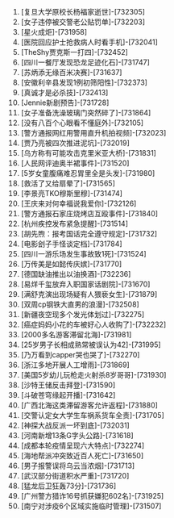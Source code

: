 
1. [复旦大学原校长杨福家逝世]-[732305]
1. [女子违停被交警老公贴罚单]-[732203]
1. [星火成炬]-[731958]
1. [医院回应护士抢救病人时看手机]-[732041]
1. [TheShy贾克斯一打四]-[732452]
1. [四川一餐厅发现恐龙足迹化石]-[731747]
1. [苏炳添无缘百米决赛]-[731637]
1. [安徽利辛县发现1例初筛阳性]-[732373]
1. [真诚才是必杀技]-[732413]
1. [Jennie新剧预告]-[731728]
1. [女子准备洗澡玻璃门突然碎了]-[731864]
1. [没有八百个心眼看不懂庭外]-[732105]
1. [警方通报网红用警用直升机拍视频]-[732023]
1. [贾乃亮被四次推进泥坑]-[732019]
1. [乌方称有可能攻击克里米亚大桥]-[731831]
1. [人民网评迪奥半裙事件]-[731520]
1. [5岁女童腹痛难忍胃里全是头发]-[731980]
1. [救活了又给扇晕了]-[731565]
1. [李景亮TKO穆斯里穆]-[731474]
1. [王庆来对何幸福说我爱你]-[732126]
1. [警方通报石家庄烧烤店互殴事件]-[731840]
1. [杭州疾控发布紧急提醒]-[731514]
1. [胡先煦：报考国话完全遵守规定]-[731732]
1. [电影刽子手怪谈定档]-[731784]
1. [四川一游乐场发生事故致1死]-[731524]
1. [万传美是如懿传庆嫔]-[731770]
1. [德国缺油推出以油换酒]-[732236]
1. [易烊千玺放弃入职国家话剧院]-[731670]
1. [满舒克演出现场疑有人猥亵女生]-[731879]
1. [双周cp钢铁大直男的浪漫]-[732508]
1. [新疆夜空现多个发光体划过]-[732275]
1. [癌症妈妈小花的车被好心人收购了]-[732232]
1. [2000多名游客滞留北海]-[731981]
1. [25岁男子长相成熟常被误认为42]-[731995]
1. [乃万看到capper哭也哭了]-[732270]
1. [浙江多地开展人工增雨]-[731869]
1. [美国5岁幼儿玩枪走火射杀8岁哥哥]-[731930]
1. [沙特王储反击拜登]-[731590]
1. [斗破苍穹缘起开播]-[731642]
1. [广西北海这类滞留游客允许返程]-[731880]
1. [交警认定女大学生车祸系货车全责]-[731705]
1. [神探大战反派一坏到底]-[732031]
1. [河南新增13条G字头公路]-[731618]
1. [成都本轮疫情呈现六大特点]-[732274]
1. [海地帮派冲突致近百人死亡]-[731650]
1. [男子报警误将乌云当浓烟]-[731713]
1. [武汉部分街道积水严重]-[731720]
1. [猛龙后卫狂轰73分]-[731736]
1. [广州警方猎诈16号抓获嫌犯602名]-[731925]
1. [南宁对涉疫6个区域实施临时管理]-[731507]